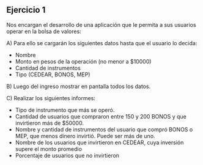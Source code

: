 ## Ejercicio 1

Nos encargan el desarrollo de una aplicación que le permita a sus usuarios operar
en la bolsa de valores:

A) Para ello se cargarán los siguientes datos hasta que el usuario lo decida:

- Nombre
- Monto en pesos de la operación (no menor a $10000)
- Cantidad de instrumentos
- Tipo (CEDEAR, BONOS, MEP)

B) Luego del ingreso mostrar en pantalla todos los datos.

C) Realizar los siguientes informes:
- Tipo de instrumento que más se operó.
- Cantidad de usuarios que compraron entre 150 y 200 BONOS y que invirtieron
más de $50000.
- Nombre y cantidad de instrumentos del usuario que compró BONOS o MEP,
que menos dinero invirtió. Puede ser más de uno.
- Nombre de los usuarios que invirtieron en CEDEAR, cuya inversión supere el
monto promedio
- Porcentaje de usuarios que no invirtieron
